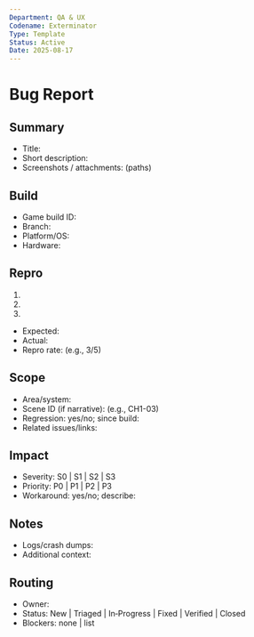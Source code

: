 ```yaml
---
Department: QA & UX
Codename: Exterminator
Type: Template
Status: Active
Date: 2025-08-17
---
```


# Bug Report

## Summary
- Title:
- Short description:
- Screenshots / attachments: (paths)

## Build
- Game build ID:
- Branch:
- Platform/OS:
- Hardware:

## Repro
1)
2)
3)
- Expected:
- Actual:
- Repro rate: (e.g., 3/5)

## Scope
- Area/system:
- Scene ID (if narrative): (e.g., CH1-03)
- Regression: yes/no; since build:
- Related issues/links:

## Impact
- Severity: S0 | S1 | S2 | S3
- Priority: P0 | P1 | P2 | P3
- Workaround: yes/no; describe:

## Notes
- Logs/crash dumps:
- Additional context:

## Routing
- Owner:
- Status: New | Triaged | In‑Progress | Fixed | Verified | Closed
- Blockers: none | list
